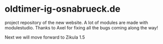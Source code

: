 # oldtimer-ig-osnabrueck.de
project repository of the new website. A lot of modules are made with modulestudio. Thanks to Axel for fixing all the bugs coming along the way!

Next we will move forward to Zikula 1.5
